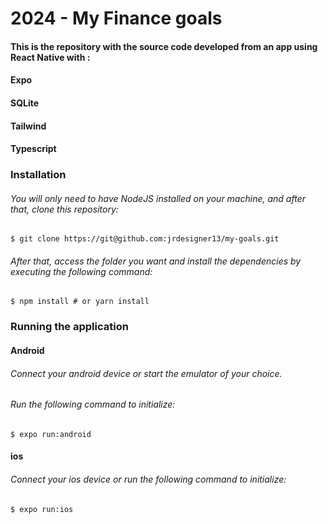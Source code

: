 # 2024 - My Finance goals
#### This is the repository with the source code developed from an app using React Native with : 
#### Expo 
#### SQLite
#### Tailwind
#### Typescript
####

### Installation 

###### You will only need to have NodeJS installed on your machine, and after that, clone this repository:
```
$ git clone https://git@github.com:jrdesigner13/my-goals.git
```
###### After that, access the folder you want and install the dependencies by executing the following command:
```
$ npm install # or yarn install
```
### Running the application
#### Android
###### Connect your android device or start the emulator of your choice.
###### Run the following command to initialize:
```
$ expo run:android
```
#### ios
###### Connect your ios device or run the following command to initialize:
```
$ expo run:ios
```
